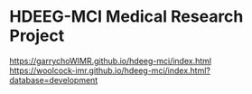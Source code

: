 # HDEEG-MCI Medical Research Project

https://garrychoWIMR.github.io/hdeeg-mci/index.html  
https://woolcock-imr.github.io/hdeeg-mci/index.html?database=development
